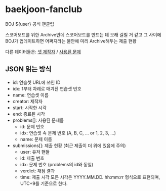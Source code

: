 # baekjoon-fanclub
BOJ ${user} 공식 팬클럽

스코어보드를 위한 Archive인데
스코어보드를 만드는 데 오래 걸릴 거 같고
그 사이에 BOJ가 업데이트하면 어쩌지라는 불안에 미리 Archive해두는 제출 현황

다른 데이터들은: [셋 제작자](https://www.acmicpc.net/group/board/view/14615/27869) / [사용된 문제](https://www.acmicpc.net/group/board/view/14615/28049)

## JSON 읽는 방식
- id: 연습셋 URL에 쓰인 ID
- idx: 1부터 차례로 매겨진 연습셋 번호
- name: 연습셋 이름
- creator: 제작자
- start: 시작한 시각
- end: 종료된 시각
- problems[]: 사용된 문제들
	- id: 문제 번호
	- idx: 연습셋 속 문제 번호 (A, B, C, ... or 1, 2, 3, ...)
	- name: 문제 이름
- submissions[]: 제출 현황 (최근 제출이 더 위에 있음에 주의)
	- user: 유저 핸들
	- id: 제출 번호
	- idx: 문제 번호 (problems의 id와 동일)
	- verdict: 채점 결과
	- time: 제출 시각
모든 시각은 YYYY.MM.DD. hh:mm:rr 형식으로 표현되며, UTC+9를 기준으로 한다.